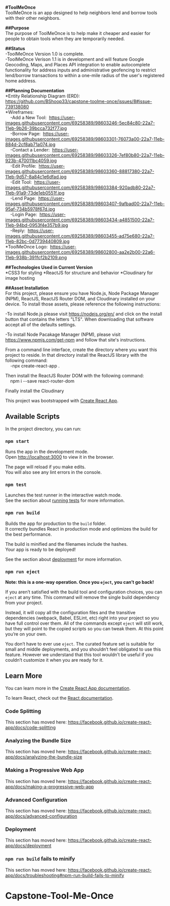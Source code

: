 **#ToolMeOnce**  
ToolMeOnce is an app designed to help neighbors lend and borrow tools with their other neighbors.

**##Purpose**  
The purpose of ToolMeOnce is to help make it cheaper and easier for people to obtain tools when they are temporarily needed.

**##Status**  
-ToolMeOnce Version 1.0 is complete.  
-ToolMeOnce Verison 1.1 is in development and will feature Google Geocoding, Maps, and Places API integration to enable autocomplete
functionality for address inputs and administrative geofencing to restrict lend/borrow transactions to within a one-mile radius of
the user's registered home address.

**##Planning Documentation**  
*Entity Relationship Diagram (ERD):  https://github.com/BShoop33/capstone-toolme-once/issues/8#issue-739138080  
*Wireframes:  
&nbsp;&nbsp;&nbsp;&nbsp;-Add a New Tool:&nbsp;  https://user-images.githubusercontent.com/69258389/98603246-5ec84c80-22a7-11eb-9b26-39bcca732f77.jpg  
&nbsp;&nbsp;&nbsp;&nbsp;-Borrow Page:&nbsp;  https://user-images.githubusercontent.com/69258389/98603301-76073a00-22a7-11eb-884d-2cf8ab71a074.jpg  
&nbsp;&nbsp;&nbsp;&nbsp;-Contact a Lender:&nbsp;  https://user-images.githubusercontent.com/69258389/98603326-7ef80b80-22a7-11eb-923b-470011bc4059.jpg  
&nbsp;&nbsp;&nbsp;&nbsp;-Edit Profile:&nbsp;  https://user-images.githubusercontent.com/69258389/98603360-88817380-22a7-11eb-9d57-8a84c1e6dfad.jpg  
&nbsp;&nbsp;&nbsp;&nbsp;-Edit Tool:&nbsp;  https://user-images.githubusercontent.com/69258389/98603384-920adb80-22a7-11eb-91a9-73de1eb0551f.jpg  
&nbsp;&nbsp;&nbsp;&nbsp;-Lend Page:&nbsp;  https://user-images.githubusercontent.com/69258389/98603407-9afbad00-22a7-11eb-95af-734b5978f67d.jpg  
&nbsp;&nbsp;&nbsp;&nbsp;-Login Page:&nbsp;  https://user-images.githubusercontent.com/69258389/98603434-a4851500-22a7-11eb-94bd-0953f4e357b9.jpg  
&nbsp;&nbsp;&nbsp;&nbsp;-Reply:&nbsp;  https://user-images.githubusercontent.com/69258389/98603455-ad75e680-22a7-11eb-82bc-0d7739440809.jpg  
*ToolMeOnce Logo:&nbsp;  https://user-images.githubusercontent.com/69258389/98602800-aa2e2b00-22a6-11eb-938b-391fcf2b2109.png

**##Technologies Used in Current Version**  
*CSS3 for styling
*ReactJS for structure and behavior
*Cloudinary for image hosting

**##Asset Installation**  
For this project, please ensure you have Node.js, Node Package Manager (NPM), ReactJS, ReactJS Router DOM, and Cloudinary installed on your device. To install those assets, please reference the following instructions:  
  
-To install Node.js please visit https://nodejs.org/en/ and click on the install button that contains the letters "LTS". When downloading that software accept all of the defaults settings.  
  
-To install Node Pacakage Manager (NPM), please visit https://www.npmjs.com/get-npm and follow that site's instructions.  
  
From a command line interface, create the directory where you want this project to reside. In that directory install the ReactJS library with the following command:  
&nbsp;&nbsp;&nbsp;&nbsp;-npx create-react-app .  
  
Then install the ReactJS Router DOM with the following command:  
&nbsp;&nbsp;&nbsp;&nbsp;npm i --save react-router-dom  
  
Finally install the Cloudinary 

This project was bootstrapped with [Create React App](https://github.com/facebook/create-react-app).

## Available Scripts

In the project directory, you can run:

### `npm start`

Runs the app in the development mode.<br />
Open [http://localhost:3000](http://localhost:3000) to view it in the browser.

The page will reload if you make edits.<br />
You will also see any lint errors in the console.

### `npm test`

Launches the test runner in the interactive watch mode.<br />
See the section about [running tests](https://facebook.github.io/create-react-app/docs/running-tests) for more information.

### `npm run build`

Builds the app for production to the `build` folder.<br />
It correctly bundles React in production mode and optimizes the build for the best performance.

The build is minified and the filenames include the hashes.<br />
Your app is ready to be deployed!

See the section about [deployment](https://facebook.github.io/create-react-app/docs/deployment) for more information.

### `npm run eject`

**Note: this is a one-way operation. Once you `eject`, you can’t go back!**

If you aren’t satisfied with the build tool and configuration choices, you can `eject` at any time. This command will remove the single build dependency from your project.

Instead, it will copy all the configuration files and the transitive dependencies (webpack, Babel, ESLint, etc) right into your project so you have full control over them. All of the commands except `eject` will still work, but they will point to the copied scripts so you can tweak them. At this point you’re on your own.

You don’t have to ever use `eject`. The curated feature set is suitable for small and middle deployments, and you shouldn’t feel obligated to use this feature. However we understand that this tool wouldn’t be useful if you couldn’t customize it when you are ready for it.

## Learn More

You can learn more in the [Create React App documentation](https://facebook.github.io/create-react-app/docs/getting-started).

To learn React, check out the [React documentation](https://reactjs.org/).

### Code Splitting

This section has moved here: https://facebook.github.io/create-react-app/docs/code-splitting

### Analyzing the Bundle Size

This section has moved here: https://facebook.github.io/create-react-app/docs/analyzing-the-bundle-size

### Making a Progressive Web App

This section has moved here: https://facebook.github.io/create-react-app/docs/making-a-progressive-web-app

### Advanced Configuration

This section has moved here: https://facebook.github.io/create-react-app/docs/advanced-configuration

### Deployment

This section has moved here: https://facebook.github.io/create-react-app/docs/deployment

### `npm run build` fails to minify

This section has moved here: https://facebook.github.io/create-react-app/docs/troubleshooting#npm-run-build-fails-to-minify
# Capstone-Tool-Me-Once
